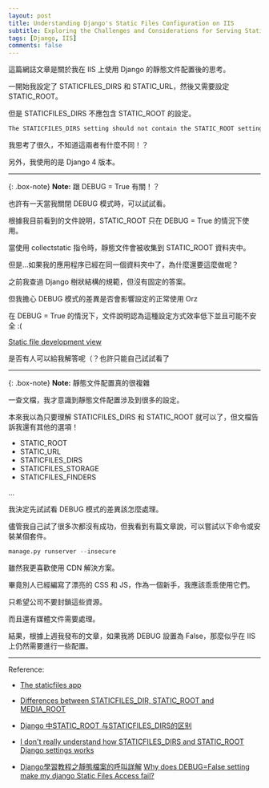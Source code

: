 ```yaml
---
layout: post
title: Understanding Django's Static Files Configuration on IIS
subtitle: Exploring the Challenges and Considerations for Serving Static Files on IIS with Django
tags: [Django, IIS]
comments: false
---
```


這篇網誌文章是關於我在 IIS 上使用 Django 的靜態文件配置後的思考。

一開始我設定了 STATICFILES_DIRS 和 STATIC_URL，然後又需要設定 STATIC_ROOT。

但是 STATICFILES_DIRS 不應包含 STATIC_ROOT 的設定。

```css
The STATICFILES_DIRS setting should not contain the STATIC_ROOT setting.
```

我思考了很久，不知道這兩者有什麼不同！？

另外，我使用的是 Django 4 版本。

---

{: .box-note}
**Note:** 跟 DEBUG = True 有關！？

也許有一天當我關閉 DEBUG 模式時，可以試試看。

根據我目前看到的文件說明，STATIC_ROOT 只在 DEBUG = True 的情況下使用。

當使用 collectstatic 指令時，靜態文件會被收集到 STATIC_ROOT 資料夾中。

但是...如果我的應用程序已經在同一個資料夾中了，為什麼還要這麼做呢？

之前我查過 Django 樹狀結構的規範，但沒有固定的答案。

但我擔心 DEBUG 模式的差異是否會影響設定的正常使用 Orz

在 DEBUG = True 的情況下，文件說明認為這種設定方式效率低下並且可能不安全 :(

[Static file development view](https://docs.djangoproject.com/en/4.0/ref/contrib/staticfiles/#static-file-development-view)

是否有人可以給我解答呢（？也許只能自己試試看了

---

{: .box-note}
**Note:** 靜態文件配置真的很複雜

一查文檔，我才意識到靜態文件配置涉及到很多的設定。

本來我以為只要理解 STATICFILES_DIRS 和 STATIC_ROOT 就可以了，但文檔告訴我還有其他的選項！

+ STATIC_ROOT
+ STATIC_URL
+ STATICFILES_DIRS
+ STATICFILES_STORAGE
+ STATICFILES_FINDERS

...

我決定先試試看 DEBUG 模式的差異該怎麼處理。

儘管我自己試了很多次都沒有成功，但我看到有篇文章說，可以嘗試以下命令或安裝某個套件。

```python
manage.py runserver --insecure
```

雖然我更喜歡使用 CDN 解決方案。

畢竟別人已經編寫了漂亮的 CSS 和 JS，作為一個新手，我應該乖乖使用它們。

只希望公司不要封鎖這些資源。

而且還有媒體文件需要處理。

結果，根據上週我發布的文章，如果我將 DEBUG 設置為 False，那麼似乎在 IIS 上仍然需要進行一些配置。

---

Reference:

+ [The staticfiles app](https://docs.djangoproject.com/en/4.0/ref/contrib/staticfiles/)

+ [Differences between STATICFILES_DIR, STATIC_ROOT and MEDIA_ROOT](https://stackoverflow.com/questions/24022558/differences-between-staticfiles-dir-static-root-and-media-root)

+ [Django 中STATIC_ROOT 与STATICFILES_DIRS的区别](https://www.qikqiak.com/post/django-staticroot-staticfilesdirs-function/)

+ [I don't really understand how STATICFILES_DIRS and STATIC_ROOT Django settings works](https://stackoverflow.com/questions/62348013/i-dont-really-understand-how-staticfiles-dirs-and-static-root-django-settings-w)

+ [Django學習教程之靜態檔案的呼叫詳解](https://codertw.com/程式語言/356962/)
 [Why does DEBUG=False setting make my django Static Files Access fail?](https://stackoverflow.com/questions/5836674/why-does-debug-false-setting-make-my-django-static-files-access-fail)
